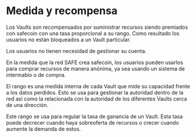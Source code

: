 # Medida y recompensa
Los Vaults son recompensados por suministrar recursos siendo premiados con safecoin con una tasa proporcional a su rango. Como resultado los usuarios no están bloqueados a un Vault particular.

Los usuarios no tienen necesidad de gestionar su cuenta.

En la medida que la red SAFE crea safecoin, los usuarios pueden usarlos para comprar recursos de manera anónima, ya sea usando un sistema de intermabio o de compra.

El rango es una medida interna de cada Vault que mide su capacidad frente a los datos perdidos. Esto se usa para gestionar la autoridad dentro de la red así como la relacionada con la autoridad de los diferentes Vaults cerca de una dirección.

Este rango se usa para regular la tasa de ganancia de un Vault. Esta tasa puede decrecer cuando haya sobreoferta de recursos o crecer cuando aumente la demanda de estos.

